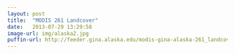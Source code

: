 ```yaml
---
layout: post
title:  "MODIS 261 Landcover"
date:   2013-07-29 13:29:58
image-url: img/alaska2.jpg
puffin-url: http://feeder.gina.alaska.edu/modis-gina-alaska-261_landcover-images/2013_06_18_22_17_jd169
---
```

